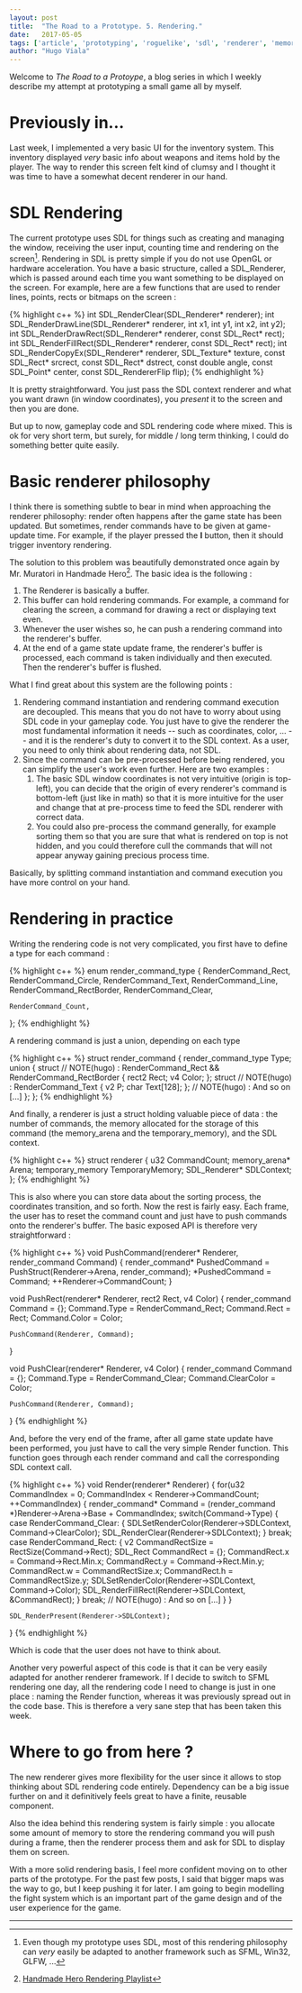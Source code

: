 ```yaml
---
layout: post
title:  "The Road to a Prototype. 5. Rendering."
date:   2017-05-05
tags: ['article', 'prototyping', 'roguelike', 'sdl', 'renderer', 'memory']
author: "Hugo Viala"
---
```


Welcome to *The Road to a Protoype*, a blog series in which I weekly describe my attempt at prototyping a small game all by myself.

# Previously in...

Last week, I implemented a very basic UI for the inventory system. This inventory displayed *very* basic info about weapons and items hold by the player. The way to render this screen felt kind of clumsy and I thought it was time to have a somewhat decent renderer in our hand.

# SDL Rendering

The current prototype uses SDL for things such as creating and managing the window, receiving the user input, counting time and rendering on the screen[^1]. Rendering in SDL is pretty simple if you do not use OpenGL or hardware acceleration. You have a basic structure, called a SDL_Renderer, which is passed around each time you want something to be displayed on the screen. For example, here are a few functions that are used to render lines, points, rects or bitmaps on the screen :

{% highlight c++ %}
int SDL_RenderClear(SDL_Renderer* renderer);
int SDL_RenderDrawLine(SDL_Renderer* renderer, int x1, int y1, int x2, int y2);
int SDL_RenderDrawRect(SDL_Renderer* renderer, const SDL_Rect* rect);
int SDL_RenderFillRect(SDL_Renderer* renderer, const SDL_Rect* rect);
int SDL_RenderCopyEx(SDL_Renderer* renderer, SDL_Texture* texture, 
     const SDL_Rect* srcrect, const SDL_Rect* dstrect, 
     const double angle, const SDL_Point* center, const SDL_RendererFlip flip);
{% endhighlight %}

It is pretty straightforward. You just pass the SDL context renderer and what you want drawn (in window coordinates), you *present* it to the screen and then you are done.

But up to now, gameplay code and SDL rendering code where mixed. This is ok for very short term, but surely, for middle / long term thinking, I could do something better quite easily.

# Basic renderer philosophy

I think there is something subtle to bear in mind when approaching the renderer philosophy: render often happens after the game state has been updated. But sometimes, render commands have to be given at game-update time. For example, if the player pressed the **I** button, then it should trigger inventory rendering.

The solution to this problem was beautifully demonstrated once again by Mr. Muratori in Handmade Hero[^2]. The basic idea is the following :

1. The Renderer is basically a buffer.
2. This buffer can hold rendering commands. For example, a command for clearing the screen, a command for drawing a rect or displaying text even.
3. Whenever the user wishes so, he can push a rendering command into the renderer's buffer.
4. At the end of a game state update frame, the renderer's buffer is processed, each command is taken individually and then executed. Then the renderer's buffer is flushed.

What I find great about this system are the following points :

1. Rendering command instantiation and rendering command execution are decoupled. This means that you do not have to worry about using SDL code in your gameplay code. You just have to give the renderer the most fundamental information it needs -- such as coordinates, color, ... -- and it is the renderer's duty to convert it to the SDL context. As a user, you need to only think about rendering data, not SDL.
2. Since the command can be pre-processed before being rendered, you can simplify the user's work even further. Here are two examples :
	  1. The basic SDL window coordinates is not very intuitive (origin is top-left), you can decide that the origin of every renderer's command is bottom-left (just like in math) so that it is more intuitive for the user and change that at pre-process time to feed the SDL renderer with correct data.
	  2. You could also pre-process the command generally, for example sorting them so that you are sure that what is rendered on top is not hidden, and you could therefore cull the commands that will not appear anyway gaining precious process time.

Basically, by splitting command instantiation and command execution you have more control on your hand.

# Rendering in practice

Writing the rendering code is not very complicated, you first have to define a type for each command :

{% highlight c++ %}
enum render_command_type
{
	RenderCommand_Rect,
	RenderCommand_Circle,
	RenderCommand_Text,
	RenderCommand_Line,
	RenderCommand_RectBorder,
	RenderCommand_Clear,

	RenderCommand_Count,
};
{% endhighlight %}

A rendering command is just a union, depending on each type

{% highlight c++ %}
struct render_command
{
	render_command_type Type;
	union
	{
		struct // NOTE(hugo) : RenderCommand_Rect && RenderCommand_RectBorder
		{
			rect2 Rect;
			v4 Color;
		};
		struct // NOTE(hugo) : RenderCommand_Text
		{
			v2 P;
			char Text[128];
		};
		// NOTE(hugo) : And so on [...]
	};
};
{% endhighlight %}

And finally, a renderer is just a struct holding valuable piece of data : the number of commands, the memory allocated for the storage of this command (the memory_arena and the temporary_memory), and the SDL context.

{% highlight c++ %}
struct renderer
{
	u32 CommandCount;
	memory_arena* Arena;
	temporary_memory TemporaryMemory;
	SDL_Renderer* SDLContext;
};
{% endhighlight %}

This is also where you can store data about the sorting process, the coordinates transition, and so forth.
Now the rest is fairly easy. Each frame, the user has to reset the command count and just have to push commands onto the renderer's buffer. The basic exposed API is therefore very straightforward :

{% highlight c++ %}
void PushCommand(renderer* Renderer, render_command Command)
{
	render_command* PushedCommand = PushStruct(Renderer->Arena, render_command);
	*PushedCommand = Command;
	++Renderer->CommandCount;
}

void PushRect(renderer* Renderer, rect2 Rect, v4 Color)
{
	render_command Command = {};
	Command.Type = RenderCommand_Rect;
	Command.Rect = Rect;
	Command.Color = Color;

	PushCommand(Renderer, Command);
}

void PushClear(renderer* Renderer, v4 Color)
{
	render_command Command = {};
	Command.Type = RenderCommand_Clear;
	Command.ClearColor = Color;

	PushCommand(Renderer, Command);
}
{% endhighlight %}

And, before the very end of the frame, after all game state update have been performed, you just have to call the very simple Render function. This function goes through each render command and call the corresponding SDL context call.

{% highlight c++ %}
void Render(renderer* Renderer)
{
	for(u32 CommandIndex = 0; CommandIndex < Renderer->CommandCount; ++CommandIndex)
	{
		render_command* Command = (render_command *)Renderer->Arena->Base + CommandIndex;
		switch(Command->Type)
		{
			case RenderCommand_Clear:
				{
					SDLSetRenderColor(Renderer->SDLContext, 
								Command->ClearColor);
					SDL_RenderClear(Renderer->SDLContext);
				} break;
			case RenderCommand_Rect:
				{
					v2 CommandRectSize = RectSize(Command->Rect);
					SDL_Rect CommandRect = {};
					CommandRect.x = Command->Rect.Min.x;
					CommandRect.y = Command->Rect.Min.y;
					CommandRect.w = CommandRectSize.x;
					CommandRect.h = CommandRectSize.y;
					SDLSetRenderColor(Renderer->SDLContext, Command->Color);
					SDL_RenderFillRect(Renderer->SDLContext, &CommandRect);
				} break;
			// NOTE(hugo) : And so on [...]
		}
	}

	SDL_RenderPresent(Renderer->SDLContext);
}
{% endhighlight %}

Which is code that the user does not have to think about. 

Another very powerful aspect of this code is that it can be very easily adapted for another renderer framework. If I decide to switch to SFML rendering one day, all the rendering code I need to change is just in one place : naming the Render function, whereas it was previously spread out in the code base. This is therefore a very sane step that has been taken this week.

# Where to go from here ?

The new renderer gives more flexibility for the user since it allows to stop thinking about SDL rendering code entirely. Dependency can be a big issue further on and it definitively feels great to have a finite, reusable component.

Also the idea behind this rendering system is fairly simple : you allocate some amount of memory to store the rendering command you will push during a frame, then the renderer process them and ask for SDL to display them on screen.

With a more solid rendering basis, I feel more confident moving on to other parts of the prototype. For the past few posts, I said that bigger maps was the way to go, but I keep pushing it for later. I am going to begin modelling the fight system which is an important part of the game design and of the user experience for the game.

---
[^1]: Even though my prototype uses SDL, most of this rendering philosophy can *very* easily be adapted to another framework such as SFML, Win32, GLFW, ...
[^2]: [Handmade Hero Rendering Playlist](https://www.youtube.com/playlist?list=PLEMXAbCVnmY40lfaaowTqIs_dKNgOXR5Q)
